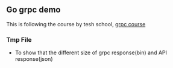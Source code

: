 ## Go grpc demo
This is following the course by tesh school, [grpc course](https://dev.to/techschoolguru/series/7311)

### Tmp File
- To show that the different size of grpc response(bin) and API response(json)